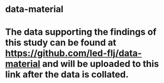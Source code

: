 # data-material
# The data supporting the findings of this study can be found at https://github.com/led-flj/data-material and will be uploaded to this link after the data is collated.
